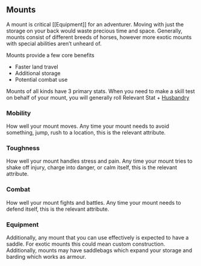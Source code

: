 ## Mounts
A mount is critical [[Equipment]] for an adventurer. Moving with just the storage on your back would waste precious time and space. Generally, mounts consist of different breeds of horses, however more exotic mounts with special abilities aren’t unheard of.

Mounts provide a few core benefits
- Faster land travel
- Additional storage
- Potential combat use   

Mounts of all kinds have 3 primary stats. When you need to make a skill test on behalf of your mount, you will generally roll Relevant Stat + [Husbandry](Husbandry)

### Mobility
How well your mount moves. Any time your mount needs to avoid something, jump, rush to a location, this is the relevant attribute.

### Toughness
How well your mount handles stress and pain. Any time your mount tries to shake off injury, charge into danger, or calm itself, this is the relevant attribute.

### Combat
How well your mount fights and battles. Any time your mount needs to defend itself, this is the relevant attribute. 

### Equipment
Additionally, any mount that you can use effectively is expected to have a saddle. For exotic mounts this could mean custom construction. Additionally, mounts may have saddlebags which expand your storage and barding which works as armour.